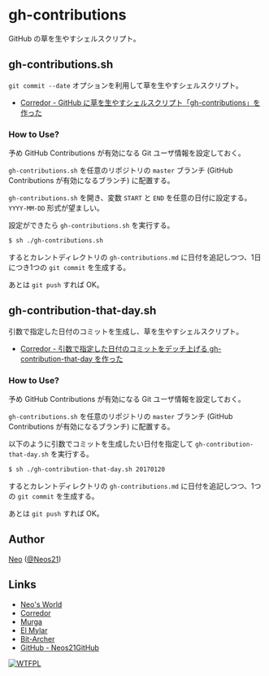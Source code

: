 # gh-contributions

GitHub の草を生やすシェルスクリプト。


## gh-contributions.sh

`git commit --date` オプションを利用して草を生やすシェルスクリプト。

- [Corredor - GitHub に草を生やすシェルスクリプト「gh-contributions」を作った](http://neos21.hatenablog.com/entry/2017/08/12/080000)

### How to Use?

予め GitHub Contributions が有効になる Git ユーザ情報を設定しておく。

`gh-contributions.sh` を任意のリポジトリの `master` ブランチ (GitHub Contributions が有効になるブランチ) に配置する。

`gh-contributions.sh` を開き、変数 `START` と `END` を任意の日付に設定する。`YYYY-MM-DD` 形式が望ましい。

設定ができたら `gh-contributions.sh` を実行する。

```sh
$ sh ./gh-contributions.sh
```

するとカレントディレクトリの `gh-contributions.md` に日付を追記しつつ、1日につき1つの `git commit` を生成する。

あとは `git push` すれば OK。


## gh-contribution-that-day.sh

引数で指定した日付のコミットを生成し、草を生やすシェルスクリプト。

- [Corredor - 引数で指定した日付のコミットをデッチ上げる gh-contribution-that-day を作った](http://neos21.hatenablog.com/entry/2017/09/02/080000)

### How to Use?

予め GitHub Contributions が有効になる Git ユーザ情報を設定しておく。

`gh-contributions.sh` を任意のリポジトリの `master` ブランチ (GitHub Contributions が有効になるブランチ) に配置する。

以下のように引数でコミットを生成したい日付を指定して `gh-contribution-that-day.sh` を実行する。

```sh
$ sh ./gh-contribution-that-day.sh 20170120
```

するとカレントディレクトリの `gh-contributions.md` に日付を追記しつつ、1つの `git commit` を生成する。

あとは `git push` すれば OK。


## Author

[Neo](http://neo.s21.xrea.com/) ([@Neos21](https://twitter.com/neos21))


## Links

- [Neo's World](http://neo.s21.xrea.com/)
- [Corredor](http://neos21.hatenablog.com/)
- [Murga](http://neos21.hatenablog.jp/)
- [El Mylar](http://neos21.hateblo.jp/)
- [Bit-Archer](http://bit-archer.hatenablog.com/)
- [GitHub - Neos21GitHub](https://github.com/Neos21GitHub/)


[![WTFPL](http://www.wtfpl.net/wp-content/uploads/2012/12/wtfpl-badge-1.png "WTFPL")](http://www.wtfpl.net/)
